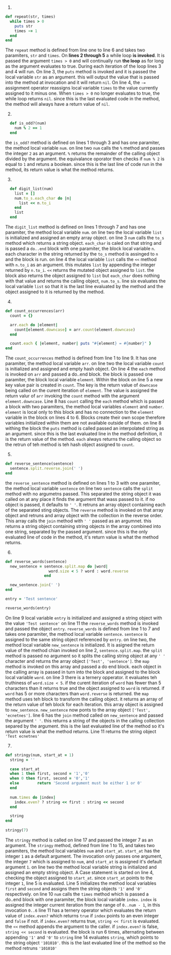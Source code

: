 1.
  ~~~~ruby
  def repeat(str, times)
    while times > 0
      puts str
      times -= 1
    end
  end
  ~~~~
  
  The `repeat` method is defined from line one to line 6 and takes two paramiters, `str` and `times`.
  On **lines 2 through 5** a while loop **is invoked**. It is passed the argument `times > 0` and will continually run **the loop** as for long as the argument evaluates to true.
  During each iteration of the loop lines 3 and 4 will run.
  On line 3, the `puts` method is invoked and it is passed the local variable `str` as an argument. this will output the value that is passed into the method at invocation and it will return `nil`.
  On line 4, the `-=` assignment operator reassigns local variable `times` to the value currently assigned to it minus one.
  When `times > 0` no longer evaluates to true, the while loop returns `nil`. since this is the last evaluated code in the method, the method will always have a return value of `nil`.
  
  
2.
```ruby
  def is_odd?(num)
    num % 2 == 1
  end
```

the `is_odd?` method is defined on lines 1 through 3 and has one paramiter, the method local variable `num`. on line two `num` calls the `%` method and passes the integer `2` as an argument. `%` returns the remainder of the calling object divided by the argument. the equivalance oporator then checks if `num % 2` is equal to `1` and retuns a boolean. since this is the last line of code run in the method, its return value is what the method returns.

3.
```ruby
  def digit_list(num)
    list = []
    num.to_s.each_char do |n|
      list << n.to_i
    end
    list
  end
```

The `digit_list` method is defined on lines 1 through 7 and has one paramiter, the method local variable `num`.
on line two the local variable `list` is initialized and assigned an empty array object. 
on line 3 `num` calls the `to_s` method which returns a string object. `each_char` is caled on that string and is passed a `do..end` block with one paramiter, the block local variable `n`. each character in the string returned by the `to_s` method is assinged to `n` and the block is run.
on line 4 the local variable `list` calls the `<<` method with `n.to_i` as an argument. this mutates `list` by appending the integer returned by `n.to_i`. `<<` returns the mutated object assigned to `list`. the block also returns the object assigned to `list` but `each_char` does nothing with that value and returns the calling object, `num.to_s`.
line six evaluates the local variable `list` so that it is the last line evaluated by the method and the object assigned to it is returned by the method.

4.
```ruby
def count_occurrences(arr)
  count = {}

  arr.each do |element|
    count[element.downcase] = arr.count(element.downcase)
  end

  count.each { |element, number| puts "#{element} = #{number}" }
end
```
The `count_occurrences` method is defined from line 1 to line 9. It has one paramiter, the method local variable `arr`. 
on line two the local variable `count` is initialized and assigned and empty hash object.
On line 4 the `each` method is invoked on `arr` and passed a do..end block. the block is passed one paramiter, the block local variable `element`.
Within the block on line 5 a new key value pair is created in `count`. The key is the return value of `downcase` being called on the curent iteration of `element`. The value is assigned the return valur of `arr` invoking the `count` method with the argument `element.downcase`. 
Line 8 has `count` calling the `each` method which is passed a block with two paramiters, the method local variables `element` and `number`. `element` is local only to this block and has no connection to the `element` variable in the block on lines 4 to 6. Blocks create their own scope therefore variables initialized within them are not available outside of them.
on line 8 withing the block the `puts` method is called passed an interpolated string as an argument. 
since this is the last evaluated line in the method definition, it is the return value of the method. `each` always returns the calling object so the retrun of teh method is teh hash object assigned to `count`.

5.
```ruby
def reverse_sentence(sentence)
  sentence.split.reverse.join(' ')
end
```
the `reverse_sentence` method is defined on lines 1 to 3 with one paramiter, the method local variable `sentence`
on line two `sentence` calls the `split` method with no argumetns passed. This separated the string object it was called on at any place it finds the argument that wass passed to it. if no object is passed, it defaults to `' '`. It retruns an array object containing each of the separated sting objects. The `reverse` method is invoked on that array object and retruns and array object with the collection in the reverse order. This array calls the `join` method with `' '` passed as an argumnet. this returns a string object containing string objects in the array combined into one string, separated by the passed argument. since this is the only evaluated line of code in the method, it's return value is what the method returns.

6.
```ruby
def reverse_words(sentence)
  new_sentence = sentence.split.map do |word|
                   word.size < 5 ? word : word.reverse
                 end

  new_sentence.join(' ')
end

entry = 'Test sentence'

reverse_words(entry)
```
On line 9 local variable `entry` is initialized and assigned a string object with the value `'Test sentence'`
on line 11 the `reverse_words` method is invoked and passed the object `entry`.
`reverse_words` is defined from line 1 to 7 and takes one paramiter, the method local variable `sentence`. `sentence` is assigned to the same string object referenced by `entry`.
on line two, the method local variable `new_sentence` is initialized. It is asigned the return value of the method chian invoked on line 2, `sentence.split.map`. the `split` method is passed no argument so it splits the calling string object at any `' '` character and returns the array object `['Test', 'sentence']`.
the `map` method is invoked on this array and passed a do end block. each object in the calling array is passed in turn into the block and assigned to the block local variable `word`.
on line 3 there is a ternery opperator. it evaluates teh truthiness of `word.size < 5`. if the curent iteration of `word` has fewer than 5 characters than it returns true and the object assigned to `word` is returned. if `word` has 5 or more characters than `word.reverse` is returned. 
the `map` method uses teh block to transform the calling object. it returns an array of the return value of teh block for each iteration. this array object is assigned to `new_sentence`. `new_sentence` now ponts to the array object `['Test', 'ecnetnes']`.
line 6 has the `join` method called on `new_sentence` and passed the argument `' '`. this returns a string of the objects in the calling collection separed by the argument. this is the last evaluated line of the method so it's return value is what the method returns. 
Line 11 returns the string object `'Test ecnetnes'`

7.
```ruby
def stringy(num, start_at = 1)
  string = ''

  case start_at
  when 1 then first, second = '1','0'
  when 0 then first, second = '0','1'
  else        return 'Second argument must be either 1 or 0'
  end
  
  num.times do |index|
    index.even? ? string << first : string << second
  end

  string
end
  
stringy(7)
```
The `stringy` method is called on line 17 and passed the integer 7 as an argument. The `stringy` method, defined from line 1 to 15, and takes two paramiters, the method local variables `num` and `start_at`. `start_at` has the integer `1` as a default argument. The invocation only passes one argument, the integer `7` which is assigned to `num`, and `start_at` is assigned it's default argument `1`.
on line two the method local variable string is initialized and assigned an empty string object.
A Case statement is started on line 4, checking the object assigned to `start_at`. since `start_at` points to the integer `1`, line 5 is evaluated.
Line 5 initializes the method local variables `first` and `second` and assigns them the string objects `'1'` and `'0'` respectively.
on line 10 `num` calls the `times` method which is passed a do..end block with one paramiter, the block local variable `index`. `index` is assigned the integer current iteration from the range of `0..num - 1`, in this invocation `0..6`
line 11 has a ternery operator which evaluates the return value of `index.even?` which returns `true` if `index` points to an even integer and `false` if not.
if `index.even?` returns true, `string << first` is evaluated. the `<<` method appends the argument to the caller. if `index.even?` is false, `string << second` is evaluated. 
the block is run 6 times, alternating between appending `'1'` and `'0'` to `string`
line 14 evaluates `string`, which points to the string object `'101010'`. this is the last evaluated line of the method so the method retruns `'101010'`
